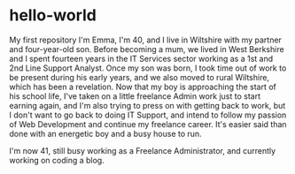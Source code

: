 # hello-world
My first repository
I'm Emma, I'm 40, and I live in Wiltshire with my partner and four-year-old son. Before becoming a mum, we lived in West Berkshire and I spent fourteen years in the IT Services sector working as a 1st and 2nd Line Support Analyst. Once my son was born, I took time out of work to be present during his early years, and we also moved to rural Wiltshire, which has been a revelation. Now that my boy is approaching the start of his school life, I've taken on a little freelance Admin work just to start earning again, and I'm also trying to press on with getting back to work, but I don't want to go back to doing IT Support, and intend to follow my passion of Web Development and continue my freelance career. It's easier said than done with an energetic boy and a busy house to run. 

I'm now 41, still busy working as a Freelance Administrator, and currently working on coding a blog.
